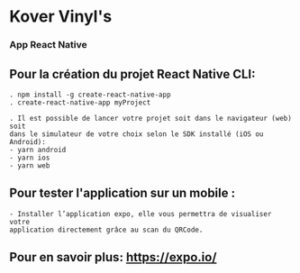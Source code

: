 # Kover Vinyl's 
### App React Native 

## Pour la création du projet  React Native CLI:
    . npm install -g create-react-native-app
    . create-react-native-app myProject

    . Il est possible de lancer votre projet soit dans le navigateur (web) soit
    dans le simulateur de votre choix selon le SDK installé (iOS ou Android):
    - yarn android
    - yarn ios
    - yarn web

## Pour tester l'application sur un mobile :
    - Installer l’application expo, elle vous permettra de visualiser votre
    application directement grâce au scan du QRCode.

## Pour en savoir plus: https://expo.io/








